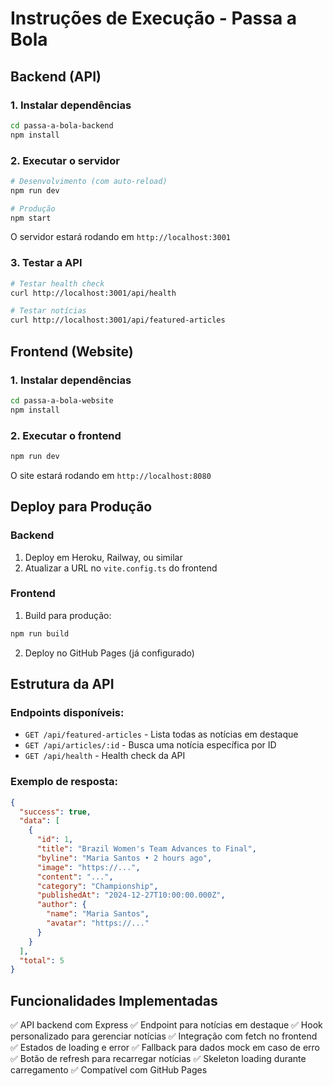 # Instruções de Execução - Passa a Bola

## Backend (API)

### 1. Instalar dependências
```bash
cd passa-a-bola-backend
npm install
```

### 2. Executar o servidor
```bash
# Desenvolvimento (com auto-reload)
npm run dev

# Produção
npm start
```

O servidor estará rodando em `http://localhost:3001`

### 3. Testar a API
```bash
# Testar health check
curl http://localhost:3001/api/health

# Testar notícias
curl http://localhost:3001/api/featured-articles
```

## Frontend (Website)

### 1. Instalar dependências
```bash
cd passa-a-bola-website
npm install
```

### 2. Executar o frontend
```bash
npm run dev
```

O site estará rodando em `http://localhost:8080`

## Deploy para Produção

### Backend
1. Deploy em Heroku, Railway, ou similar
2. Atualizar a URL no `vite.config.ts` do frontend

### Frontend
1. Build para produção:
```bash
npm run build
```

2. Deploy no GitHub Pages (já configurado)

## Estrutura da API

### Endpoints disponíveis:
- `GET /api/featured-articles` - Lista todas as notícias em destaque
- `GET /api/articles/:id` - Busca uma notícia específica por ID
- `GET /api/health` - Health check da API

### Exemplo de resposta:
```json
{
  "success": true,
  "data": [
    {
      "id": 1,
      "title": "Brazil Women's Team Advances to Final",
      "byline": "Maria Santos • 2 hours ago",
      "image": "https://...",
      "content": "...",
      "category": "Championship",
      "publishedAt": "2024-12-27T10:00:00.000Z",
      "author": {
        "name": "Maria Santos",
        "avatar": "https://..."
      }
    }
  ],
  "total": 5
}
```

## Funcionalidades Implementadas

✅ API backend com Express
✅ Endpoint para notícias em destaque
✅ Hook personalizado para gerenciar notícias
✅ Integração com fetch no frontend
✅ Estados de loading e error
✅ Fallback para dados mock em caso de erro
✅ Botão de refresh para recarregar notícias
✅ Skeleton loading durante carregamento
✅ Compatível com GitHub Pages

